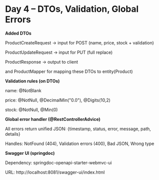 # Day 4 – DTOs, Validation, Global Errors

**Added DTOs**

ProductCreateRequest → input for POST (name, price, stock + validation)

ProductUpdateRequest → input for PUT (full replace)

ProductResponse → output to client

and ProductMapper for mapping these DTOs to entity(Product)

**Validation rules (on DTOs)**

name: @NotBlank

price: @NotNull, @DecimalMin("0.0"), @Digits(10,2)

stock: @NotNull, @Min(0)

**Global error handler (@RestControllerAdvice)**

All errors return unified JSON: {timestamp, status, error, message, path, details}

Handles: NotFound (404), Validation errors (400), Bad JSON, Wrong type

**Swagger UI (springdoc)**

Dependency: springdoc-openapi-starter-webmvc-ui

URL: http://localhost:8081/swagger-ui/index.html